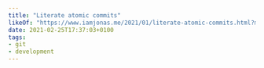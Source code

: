 ```yaml
---
title: "Literate atomic commits"
likeOf: "https://www.iamjonas.me/2021/01/literate-atomic-commits.html?m=1"
date: 2021-02-25T17:37:03+0100
tags:
- git
- development
---
```

